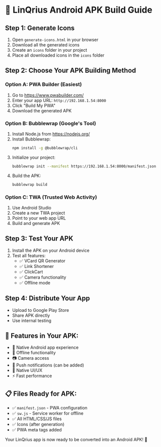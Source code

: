 # 🚀 LinQrius Android APK Build Guide

## **Step 1: Generate Icons**
1. Open `generate-icons.html` in your browser
2. Download all the generated icons
3. Create an `icons` folder in your project
4. Place all downloaded icons in the `icons` folder

## **Step 2: Choose Your APK Building Method**

### **Option A: PWA Builder (Easiest)**
1. Go to https://www.pwabuilder.com/
2. Enter your app URL: `http://192.168.1.54:8000`
3. Click "Build My PWA"
4. Download the generated APK

### **Option B: Bubblewrap (Google's Tool)**
1. Install Node.js from https://nodejs.org/
2. Install Bubblewrap:
   ```bash
   npm install -g @bubblewrap/cli
   ```
3. Initialize your project:
   ```bash
   bubblewrap init --manifest https://192.168.1.54:8000/manifest.json
   ```
4. Build the APK:
   ```bash
   bubblewrap build
   ```

### **Option C: TWA (Trusted Web Activity)**
1. Use Android Studio
2. Create a new TWA project
3. Point to your web app URL
4. Build and generate APK

## **Step 3: Test Your APK**
1. Install the APK on your Android device
2. Test all features:
   - ✅ VCard QR Generator
   - ✅ Link Shortener
   - ✅ ClickCart
   - ✅ Camera functionality
   - ✅ Offline mode

## **Step 4: Distribute Your App**
- Upload to Google Play Store
- Share APK directly
- Use internal testing

## **🎯 Features in Your APK:**
- 📱 Native Android app experience
- 🔄 Offline functionality
- 📷 Camera access
- 📱 Push notifications (can be added)
- 🎨 Native UI/UX
- ⚡ Fast performance

## **📋 Files Ready for APK:**
- ✅ `manifest.json` - PWA configuration
- ✅ `sw.js` - Service worker for offline
- ✅ All HTML/CSS/JS files
- ✅ Icons (after generation)
- ✅ PWA meta tags added

Your LinQrius app is now ready to be converted into an Android APK! 🎉
